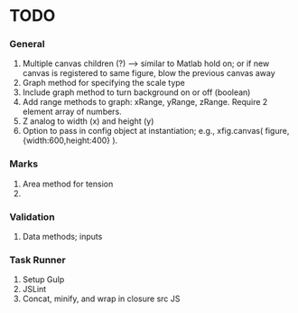 TODO
====

### General

1.	Multiple canvas children (?) --> similar to Matlab hold on; or if new canvas is registered to same figure, blow the previous canvas away
2. 	Graph method for specifying the scale type
3. 	Include graph method to turn background on or off (boolean)
4. 	Add range methods to graph: xRange, yRange, zRange. Require 2 element array of numbers.
5. 	Z analog to width (x) and height (y)
6. 	Option to pass in config object at instantiation; e.g., xfig.canvas( figure, {width:600,height:400} ).

### Marks

1. 	Area method for tension
2. 	


### Validation

1. 	Data methods; inputs



### Task Runner

1. 	Setup Gulp
2. 	JSLint
3. 	Concat, minify, and wrap in closure src JS
